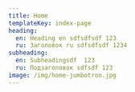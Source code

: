 ```yaml
---
title: Home
templateKey: index-page
heading:
  en: Heading en sdfsdfsdf 123
  ru: Заголовок ru sdfsdfsdf 1234
subheading:
  en: Subheadingsdf  123
  ru: Подзаголовок sdfsdf 123
image: /img/home-jumbotron.jpg
---
```



